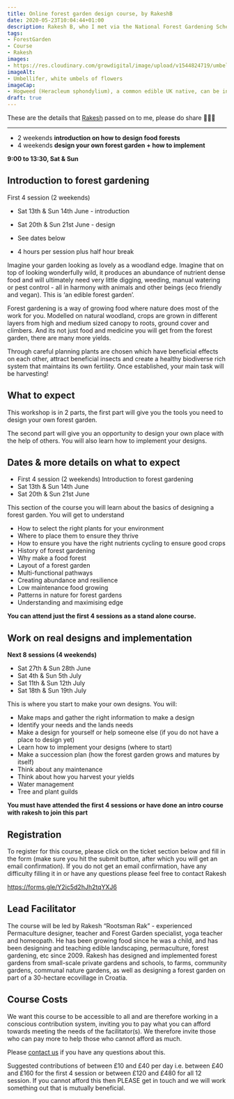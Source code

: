 ```yaml
---
title: Online forest garden design course, by RakeshB
date: 2020-05-23T10:04:44+01:00
description: Rakesh B, who I met via the National Forest Gardening Scheme, is running an online forest garden design course, from 13 June to 19 July, on weekends
tags: 
- ForestGarden
- Course
- Rakesh
images: 
- https://res.cloudinary.com/growdigital/image/upload/v1544824719/umbellifer-20130706170624.jpg
imageAlt:
- Umbellifer, white umbels of flowers
imageCap:
- Hogweed (Heracleum sphondylium), a common edible UK native, can be incorporated into any design!
draft: true
---
```


These are the details that [Rakesh](http://www.rootsnpermaculture.com) passed on to me, please do share 🙂💚🌳

---

* 2 weekends **introduction on how to design food forests**
* 4 weekends **design your own forest garden + how to implement**

**9:00 to 13:30, Sat & Sun**

## Introduction to forest gardening

First 4 session (2 weekends) 

* Sat 13th & Sun 14th June - introduction
* Sat 20th & Sun 21st June - design

* See dates below
* 4 hours per session plus half hour break

Imagine your garden looking as lovely as a woodland edge. Imagine that on top of looking wonderfully wild, it produces an abundance of nutrient dense food and will ultimately need very little digging, weeding, manual watering or pest control - all in harmony with animals and other beings (eco friendly and vegan). This is ‘an edible forest garden’.

Forest gardening is a way of growing food where nature does most of the work for you. Modelled on natural woodland, crops are grown in different layers from high and medium sized canopy to roots, ground cover and climbers. And its not just food and medicine you will get from the forest garden, there are many more yields.

Through careful planning plants are chosen which have beneficial effects on each other, attract beneficial insects and create a healthy biodiverse rich system that maintains its own fertility. Once established, your main task will be harvesting!

## What to expect

This workshop is in 2 parts, the first part will give you the tools you need to design your own forest garden.

The second part will give you an opportunity to design your own place with the help of others. You will also learn how to implement your designs.


## Dates & more details on what to expect

* First 4 session (2 weekends) Introduction to forest gardening
* Sat 13th & Sun 14th June
* Sat 20th & Sun 21st June

This section of the course you will learn about the basics of designing a forest garden. You will get to understand

* How to select the right plants for your environment
* Where to place them to ensure they thrive
* How to ensure you have the right nutrients cycling to ensure good crops
* History of forest gardening
* Why make a food forest
* Layout of a forest garden
* Multi-functional pathways
* Creating abundance and resilience
* Low maintenance food growing
* Patterns in nature for forest gardens
* Understanding and maximising edge

**You can attend just the first 4 sessions as a stand alone course.**

## Work on real designs and implementation

**Next 8 sessions (4 weekends)**

* Sat 27th & Sun 28th June
* Sat 4th & Sun 5th July
* Sat 11th & Sun 12th July
* Sat 18th & Sun 19th July

This is where you start to make your own designs. You will:

* Make maps and gather the right information to make a design
* Identify your needs and the lands needs
* Make a design for yourself or help someone else (if you do not have a place to design yet)
* Learn how to implement your designs (where to start)
* Make a succession plan (how the forest garden grows and matures by itself)
* Think about any maintenance
* Think about how you harvest your yields
* Water management
* Tree and plant guilds

**You must have attended the first 4 sessions or have done an intro course with rakesh to join this part**

## Registration

To register for this course, please click on the ticket section below and fill in the form (make sure you hit the submit button, after which you will get an email confirmation). If you do not get an email confirmation, have any difficulty filling it in or have any questions please feel free to contact Rakesh

<https://forms.gle/Y2ic5d2hJh2tqYXJ6>

## Lead Facilitator

The course will be led by Rakesh “Rootsman Rak” - experienced Permaculture designer, teacher and Forest Garden specialist, yoga teacher and homeopath. He has been growing food since he was a child, and has been designing and teaching edible landscaping, permaculture, forest gardening, etc since 2009. Rakesh has designed and implemented forest gardens from small-scale private gardens and schools, to farms, community gardens, communal nature gardens, as well as designing a forest garden on part of a 30-hectare ecovillage in Croatia.

## Course Costs

We want this course to be accessible to all and are therefore working in a conscious contribution system, inviting you to pay what you can afford towards meeting the needs of the facilitator(s). We therefore invite those who can pay more to help those who cannot afford as much.

Please [contact us](http://www.rootsnpermaculture.com/index.php/about/contact-us) if you have any questions about this.

Suggested contributions of between £10 and £40 per day i.e. between £40 and £160 for the first 4 session or between £120 and £480 for all 12 session. If you cannot afford this then PLEASE get in touch and we will work something out that is mutually beneficial.
